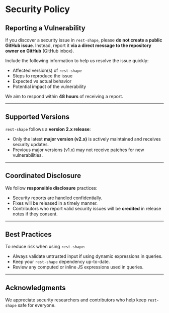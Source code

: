 # Security Policy

## Reporting a Vulnerability

If you discover a security issue in `rest-shape`, please **do not create a public GitHub issue**. Instead, report it **via a direct message to the repository owner on GitHub** (GitHub inbox).

Include the following information to help us resolve the issue quickly:

- Affected version(s) of `rest-shape`
- Steps to reproduce the issue
- Expected vs actual behavior
- Potential impact of the vulnerability

We aim to respond within **48 hours** of receiving a report.

---

## Supported Versions

`rest-shape` follows a **version 2.x release**:

- Only the latest **major version (v2.x)** is actively maintained and receives security updates.
- Previous major versions (v1.x) may not receive patches for new vulnerabilities.

---

## Coordinated Disclosure

We follow **responsible disclosure** practices:

- Security reports are handled confidentially.
- Fixes will be released in a timely manner.
- Contributors who report valid security issues will be **credited** in release notes if they consent.

---

## Best Practices

To reduce risk when using `rest-shape`:

- Always validate untrusted input if using dynamic expressions in queries.
- Keep your `rest-shape` dependency up-to-date.
- Review any computed or inline JS expressions used in queries.

---

## Acknowledgments

We appreciate security researchers and contributors who help keep `rest-shape` safe for everyone.
